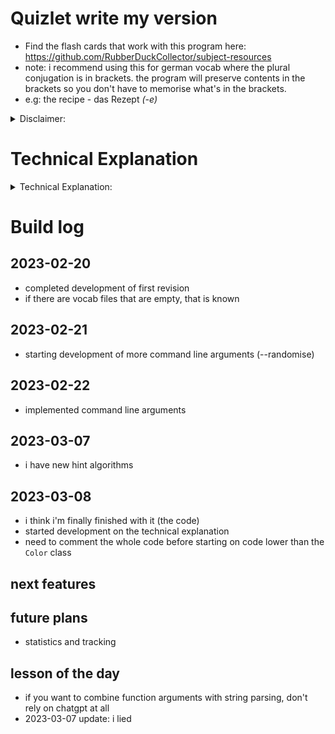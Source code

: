 # Quizlet write my version
- Find the flash cards that work with this program here: https://github.com/RubberDuckCollector/subject-resources
- note: i recommend using this for german vocab where the plural conjugation is in brackets. the program will preserve contents in the brackets so you don't have to memorise what's in the brackets.
- e.g: the recipe - das Rezept *(-e)*

<details><summary>Disclaimer:</summary>
<code>results.txt</code> may have random vocab answers in it, i guess it can be a demonstration of what goes on during program execution and the file when you abort the program with Ctrl + C (contents of the file haven't been cleared yet) but it's mainly from my testing of the program
</details>

# Technical Explanation
<details><summary>Technical Explanation:</summary>
    <details><summary><b>Relevant files:</b></summary>
        <ul>
            <li><a href="https://github.com/RubberDuckCollector/quizlet-write/blob/main/constants.py"><code>constants.py</code></a>: contains the <code>chars_to_ignore</code> list. It's in the file because It can be imported to all my test files. It lets me manage a global variable across many scripts, making it easy to test code in different files with a known piece of data. Being requireable in a separate file makes it easier to debug too. I want all my tests and <code>main.py</code> to be on the same page and working with the same constants.</li>
            <li><code></code></li>
        </ul>
    </details>
    <details><summary><b>The code:</b></summary> <!-- THE CODE -->
        <details><summary><u>Imports:</u></summary> <!-- IMPORTS -->
            <ol>
                <li><code>os</code> in <a href="https://github.com/RubberDuckCollector/quizlet-write/blob/main/main.py#L1"><code>main.py</code></a>: used to detect the operating system the user is running the revision on, clears the terminal to make sure each question appears starting from the same place. https://docs.python.org/3/library/os.html</li>
                <li><code>sys</code> in <a href="https://github.com/RubberDuckCollector/quizlet-write/blob/main/main.py#L2"><code>main.py</code></a>: used in conjunction with <code>os</code> to clear the terminal, also manages the command line arguments. https://docs.python.org/3/library/sys.html</li>
                <li><code>time</code> in <a href="https://github.com/RubberDuckCollector/quizlet-write/blob/main/main.py#L3"><code>main.py</code></a>: used to pause the program to let the user read what's on the screen. The text is also in different colours which makes it a bit easier to read because it stands out. https://docs.python.org/3/library/time.html</li>
                <li><code>random</code> in <a href="https://github.com/RubberDuckCollector/quizlet-write/blob/main/main.py#L4"><code>main.py</code></a>: I used <code>random.shuffle</code> to jumble up the key and value pairs in the <code>cards</code> dict, they will be in a pseudo-random order when they're looped through if user specifies <code>--rand</code> in the command line arguments. https://docs.python.org/3/library/random.html</li>
                <li><code>readline</code> in <a href="https://github.com/RubberDuckCollector/quizlet-write/blob/main/main.py#L5"><code>main.py</code></a>: this library attaches onto the builtin python <code>input</code> procedure, it adds support for UP arrow bringing back your last input, pasting from clipboard, arrow keys etc. It's really helpful if you mistype something and only have to change 1 letter, press UP and your previous answer will come back. https://stackoverflow.com/questions/45772230/arrow-keys-not-working-while-entering-data-for-input-function</li>
                <li><code>platform</code> in <a href="https://github.com/RubberDuckCollector/quizlet-write/blob/main/main.py#L6"><code>main.py</code></a>: need this to add Windows support. See <a href="https://github.com/RubberDuckCollector/quizlet-write/blob/main/main.py#L59"><code>here</code></a> for its usage. https://docs.python.org/3/library/platform.html https://www.geeksforgeeks.org/platform-module-in-python/</li>
                <li><code>from constants import chars_to_ignore</code> in <a href="https://github.com/RubberDuckCollector/quizlet-write/blob/main/main.py#L7"><code>main.py</code></a>: I'm importing/requiring <code>chars_to_ignore</code> from <code>constants.py</code> (the <code>.py</code> extension is not needed here). The <code>chars_to_ignore</code> list is now able to be used throughout <code>main.py</code>. https://www.educative.io/answers/how-to-import-custom-module-in-python</li>
            </ol>
        </details>
        <details><summary><u>Other data:</u></summary>
            <ul>
                <li>Class <code>Color</code> in <a href="https://github.com/RubberDuckCollector/quizlet-write/blob/main/main.py#L13"><code>main.py</code></a>: This defines the colours that the terminal can use. Python can print to the terminal using these colours. This is useful to me because showing important elements of the program's output to the user in different colours increases the program's usability.</li>
            </ul>
        </details>
    </details>
</details>

# Build log

## 2023-02-20
- completed development of first revision
- if there are vocab files that are empty, that is known

## 2023-02-21
- starting development of more command line arguments (--randomise)

## 2023-02-22
- implemented command line arguments

## 2023-03-07
- i have new hint algorithms

## 2023-03-08
- i think i'm finally finished with it (the code)
- started development on the technical explanation
- need to comment the whole code before starting on code lower than the `Color` class

## next features


## future plans
- statistics and tracking

## lesson of the day
- if you want to combine function arguments with string parsing, don't rely on chatgpt at all
- 2023-03-07 update: i lied
